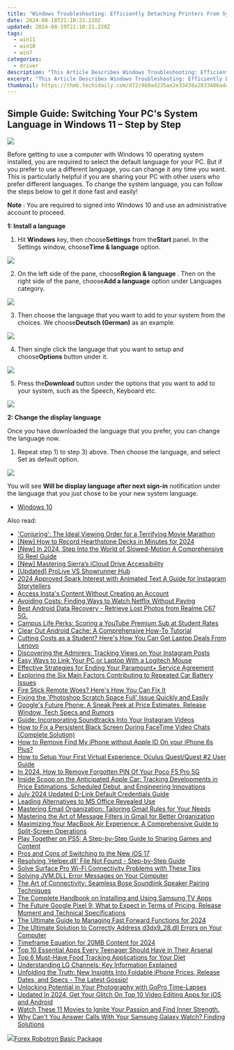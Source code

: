 ```yaml
---
title: "Windows Troubleshooting: Efficiently Detaching Printers From System"
date: 2024-08-18T21:10:21.220Z
updated: 2024-08-19T21:10:21.220Z
tags:
  - win11
  - win10
  - win7
categories:
  - driver
description: "This Article Describes Windows Troubleshooting: Efficiently Detaching Printers From System"
excerpt: "This Article Describes Windows Troubleshooting: Efficiently Detaching Printers From System"
thumbnail: https://thmb.techidaily.com/d72c9b0ad235ae2e33438a2833486adc17771826c6a96da1aa4105529dabc652.jpg
---
```


## Simple Guide: Switching Your PC's System Language in Windows 11 – Step by Step

![](https://images.drivereasy.com/wp-content/uploads/2016/12/img_5860b3b1da273-600x408.jpg)
  
 Before getting to use a computer with Windows 10 operating system installed, you are required to select the default language for your PC. But if you prefer to use a different language, you can change it any time you want. This is particularly helpful if you are sharing your PC with other users who prefer different languages. To change the system language, you can follow the steps below to get it done fast and easily!
  
**Note** : You are required to signed into Windows 10 and use an administrative account to proceed.
  
**1: Install a language**
  
 1) Hit **Windows** key, then choose**Settings** from the**Start** panel. In the Settings window, choose**Time & language** option.
  
![](https://images.drivereasy.com/wp-content/uploads/2016/12/img_5860b5b15b8b1-600x461.jpg)

 2) On the left side of the pane, choose**Region & language** . Then on the right side of the pane, choose**Add a language** option under Languages category.

![](https://images.drivereasy.com/wp-content/uploads/2016/12/img_5860b59fdc7c1-600x495.jpg)
  
 3) Then choose the language that you want to add to your system from the choices. We choose**Deutsch (German)** as an example.
  
![](https://images.drivereasy.com/wp-content/uploads/2016/12/img_5860c58dd9435-600x504.jpg)
  
 4) Then single click the language that you want to setup and choose**Options** button under it.  
  
![](https://images.drivereasy.com/wp-content/uploads/2016/12/img_5860b6898c198-600x498.jpg)
  
 5) Press the**Download** button under the options that you want to add to your system, such as the Speech, Keyboard etc.
  
![](https://images.drivereasy.com/wp-content/uploads/2016/12/img_5860c737317b3-600x501.jpg)
  
**2: Change the display language**
  
 Once you have downloaded the language that you prefer, you can change the language now.
  
 1) Repeat step 1) to step 3) above. Then choose the language, and select Set as default option.
  
![](https://images.drivereasy.com/wp-content/uploads/2016/12/img_5860ca0636ea1-600x504.jpg)
  
 You will see **Will be display language after next sign-in** notification under the language that you just chose to be your new system language.

* [Windows 10](https://tools.techidaily.com/drivereasy/download/)

<ins class="adsbygoogle"
     style="display:block"
     data-ad-format="autorelaxed"
     data-ad-client="ca-pub-7571918770474297"
     data-ad-slot="1223367746"></ins>



<ins class="adsbygoogle"
     style="display:block"
     data-ad-client="ca-pub-7571918770474297"
     data-ad-slot="8358498916"
     data-ad-format="auto"
     data-full-width-responsive="true"></ins>

<span class="atpl-alsoreadstyle">Also read:</span>
<div><ul>
<li><a href="https://techtrends.techidaily.com/conjuring-the-ideal-viewing-order-for-a-terrifying-movie-marathon/"><u>'Conjuring': The Ideal Viewing Order for a Terrifying Movie Marathon</u></a></li>
<li><a href="https://screen-mirroring-recording.techidaily.com/new-how-to-record-hearthstone-decks-in-minutes-for-2024/"><u>[New] How to Record Hearthstone Decks in Minutes for 2024</u></a></li>
<li><a href="https://instagram-video-files.techidaily.com/new-in-2024-step-into-the-world-of-slowed-motion-a-comprehensive-ig-reel-guide/"><u>[New] In 2024, Step Into the World of Slowed-Motion  A Comprehensive IG Reel Guide</u></a></li>
<li><a href="https://extra-guidance.techidaily.com/new-mastering-sierras-icloud-drive-accessibility/"><u>[New] Mastering Sierra’s iCloud Drive Accessibility</u></a></li>
<li><a href="https://desktop-recording.techidaily.com/updated-prolive-vs-showrunner-hub/"><u>[Updated] ProLive VS Showrunner Hub</u></a></li>
<li><a href="https://extra-support.techidaily.com/2024-approved-spark-interest-with-animated-text-a-guide-for-instagram-storytellers/"><u>2024 Approved  Spark Interest with Animated Text  A Guide for Instagram Storytellers</u></a></li>
<li><a href="https://techtrends.techidaily.com/access-instas-content-without-creating-an-account/"><u>Access Insta's Content Without Creating an Account</u></a></li>
<li><a href="https://techtrends.techidaily.com/avoiding-costs-finding-ways-to-watch-netflix-without-paying/"><u>Avoiding Costs: Finding Ways to Watch Netflix Without Paying</u></a></li>
<li><a href="https://phone-solutions.techidaily.com/best-android-data-recovery-retrieve-lost-photos-from-realme-c67-5g-by-fonelab-android-recover-photos/"><u>Best Android Data Recovery - Retrieve Lost Photos from Realme C67 5G.</u></a></li>
<li><a href="https://techtrends.techidaily.com/campus-life-perks-scoring-a-youtube-premium-sub-at-student-rates/"><u>Campus Life Perks: Scoring a YouTube Premium Sub at Student Rates</u></a></li>
<li><a href="https://techtrends.techidaily.com/clear-out-android-cache-a-comprehensive-how-to-tutorial/"><u>Clear Out Android Cache: A Comprehensive How-To Tutorial</u></a></li>
<li><a href="https://techtrends.techidaily.com/cutting-costs-as-a-student-heres-how-you-can-get-laptop-deals-from-lenovo/"><u>Cutting Costs as a Student? Here's How You Can Get Laptop Deals From Lenovo</u></a></li>
<li><a href="https://techtrends.techidaily.com/discovering-the-admirers-tracking-views-on-your-instagram-posts/"><u>Discovering the Admirers: Tracking Views on Your Instagram Posts</u></a></li>
<li><a href="https://techtrends.techidaily.com/easy-ways-to-link-your-pc-or-laptop-with-a-logitech-mouse/"><u>Easy Ways to Link Your PC or Laptop With a Logitech Mouse</u></a></li>
<li><a href="https://techtrends.techidaily.com/effective-strategies-for-ending-your-paramountplus-service-agreement/"><u>Effective Strategies for Ending Your Paramount+ Service Agreement</u></a></li>
<li><a href="https://techtrends.techidaily.com/exploring-the-six-main-factors-contributing-to-repeated-car-battery-issues/"><u>Exploring the Six Main Factors Contributing to Repeated Car Battery Issues</u></a></li>
<li><a href="https://techtrends.techidaily.com/fire-stick-remote-woes-heres-how-you-can-fix-it/"><u>Fire Stick Remote Woes? Here's How You Can Fix It</u></a></li>
<li><a href="https://techtrends.techidaily.com/fixing-the-photoshop-scratch-space-full-issue-quickly-and-easily/"><u>Fixing the 'Photoshop Scratch Space Full' Issue Quickly and Easily</u></a></li>
<li><a href="https://techtrends.techidaily.com/googles-future-phone-a-sneak-peek-at-price-estimates-release-window-tech-specs-and-rumors/"><u>Google's Future Phone: A Sneak Peek at Price Estimates, Release Window, Tech Specs and Rumors</u></a></li>
<li><a href="https://techtrends.techidaily.com/guide-incorporating-soundtracks-into-your-instagram-videos/"><u>Guide: Incorporating Soundtracks Into Your Instagram Videos</u></a></li>
<li><a href="https://techtrends.techidaily.com/how-to-fix-a-persistent-black-screen-during-facetime-video-chats-complete-solution/"><u>How to Fix a Persistent Black Screen During FaceTime Video Chats (Complete Solution)</u></a></li>
<li><a href="https://activate-lock.techidaily.com/how-to-remove-find-my-iphone-without-apple-id-on-your-iphone-6s-plus-by-drfone-ios/"><u>How to Remove Find My iPhone without Apple ID On your iPhone 6s Plus?</u></a></li>
<li><a href="https://techtrends.techidaily.com/how-to-setup-your-first-virtual-experience-oculus-questquest-2-user-guide/"><u>How to Setup Your First Virtual Experience: Oculus Quest/Quest #2 User Guide</u></a></li>
<li><a href="https://easy-unlock-android.techidaily.com/in-2024-how-to-remove-forgotten-pin-of-your-poco-f5-pro-5g-by-drfone-android/"><u>In 2024, How to Remove Forgotten PIN Of Your Poco F5 Pro 5G</u></a></li>
<li><a href="https://techtrends.techidaily.com/inside-scoop-on-the-anticipated-apple-car-tracking-developments-in-price-estimations-scheduled-debut-and-engineering-innovations/"><u>Inside Scoop on the Anticipated Apple Car: Tracking Developments in Price Estimations, Scheduled Debut, and Engineering Innovations</u></a></li>
<li><a href="https://techtrends.techidaily.com/july-2024-updated-d-link-default-credentials-guide/"><u>July 2024 Updated D-Link Default Credentials Guide</u></a></li>
<li><a href="https://buynow-help.techidaily.com/leading-alternatives-to-ms-office-revealed-use/"><u>Leading Alternatives to MS Office Revealed Use</u></a></li>
<li><a href="https://techtrends.techidaily.com/mastering-email-organization-tailoring-gmail-rules-for-your-needs/"><u>Mastering Email Organization: Tailoring Gmail Rules for Your Needs</u></a></li>
<li><a href="https://techtrends.techidaily.com/mastering-the-art-of-message-filters-in-gmail-for-better-organization/"><u>Mastering the Art of Message Filters in Gmail for Better Organization</u></a></li>
<li><a href="https://techtrends.techidaily.com/maximizing-your-macbook-air-experience-a-comprehensive-guide-to-split-screen-operations/"><u>Maximizing Your MacBook Air Experience: A Comprehensive Guide to Split-Screen Operations</u></a></li>
<li><a href="https://techtrends.techidaily.com/play-together-on-ps5-a-step-by-step-guide-to-sharing-games-and-content/"><u>Play Together on PS5: A Step-by-Step Guide to Sharing Games and Content</u></a></li>
<li><a href="https://techtrends.techidaily.com/pros-and-cons-of-switching-to-the-new-ios-17/"><u>Pros and Cons of Switching to the New iOS 17</u></a></li>
<li><a href="https://techtrends.techidaily.com/resolving-helperdll-file-not-found-step-by-step-guide/"><u>Resolving 'Helper.dll' File Not Found - Step-by-Step Guide</u></a></li>
<li><a href="https://techtrends.techidaily.com/solve-surface-pro-wi-fi-connectivity-problems-with-these-tips/"><u>Solve Surface Pro Wi-Fi Connectivity Problems with These Tips</u></a></li>
<li><a href="https://techtrends.techidaily.com/solving-jvmdll-error-messages-on-your-computer/"><u>Solving JVM.DLL Error Messages on Your Computer</u></a></li>
<li><a href="https://techtrends.techidaily.com/the-art-of-connectivity-seamless-bose-soundlink-speaker-pairing-techniques/"><u>The Art of Connectivity: Seamless Bose Soundlink Speaker Pairing Techniques</u></a></li>
<li><a href="https://techtrends.techidaily.com/the-complete-handbook-on-installing-and-using-samsung-tv-apps/"><u>The Complete Handbook on Installing and Using Samsung TV Apps</u></a></li>
<li><a href="https://techtrends.techidaily.com/the-future-google-pixel-9-what-to-expect-in-terms-of-pricing-release-moment-and-technical-specifications/"><u>The Future Google Pixel 9: What to Expect in Terms of Pricing, Release Moment and Technical Specifications</u></a></li>
<li><a href="https://some-skills.techidaily.com/the-ultimate-guide-to-managing-fast-forward-functions-for-2024/"><u>The Ultimate Guide to Managing Fast Forward Functions for 2024</u></a></li>
<li><a href="https://techtrends.techidaily.com/the-ultimate-solution-to-correctly-address-d3dx928dll-errors-on-your-computer/"><u>The Ultimate Solution to Correctly Address d3dx9_28.dll Errors on Your Computer</u></a></li>
<li><a href="https://some-approaches.techidaily.com/timeframe-equation-for-20mb-content-for-2024/"><u>Timeframe Equation for 20MB Content for 2024</u></a></li>
<li><a href="https://techtrends.techidaily.com/top-10-essential-apps-every-teenager-should-have-in-their-arsenal/"><u>Top 10 Essential Apps Every Teenager Should Have in Their Arsenal</u></a></li>
<li><a href="https://techtrends.techidaily.com/top-6-must-have-food-tracking-applications-for-your-diet/"><u>Top 6 Must-Have Food Tracking Applications for Your Diet</u></a></li>
<li><a href="https://techtrends.techidaily.com/understanding-lg-channels-key-information-explained/"><u>Understanding LG Channels: Key Information Explained</u></a></li>
<li><a href="https://techtrends.techidaily.com/1722893354720-unfolding-the-truth-new-insights-into-foldable-iphone-prices-release-dates-and-specs-the-latest-gossip/"><u>Unfolding the Truth: New Insights Into Foldable iPhone Prices, Release Dates, and Specs - The Latest Gossip!</u></a></li>
<li><a href="https://extra-resources.techidaily.com/unlocking-potential-in-your-photography-with-gopro-time-lapses/"><u>Unlocking Potential in Your Photography with GoPro Time-Lapses</u></a></li>
<li><a href="https://video-ai-editor.techidaily.com/updated-in-2024-get-your-glitch-on-top-10-video-editing-apps-for-ios-and-android/"><u>Updated In 2024, Get Your Glitch On Top 10 Video Editing Apps for iOS and Android</u></a></li>
<li><a href="https://techtrends.techidaily.com/watch-these-11-movies-to-ignite-your-passion-and-find-inner-strength/"><u>Watch These 11 Movies to Ignite Your Passion and Find Inner Strength.</u></a></li>
<li><a href="https://techtrends.techidaily.com/1722865761243-why-cant-you-answer-calls-with-your-samsung-galaxy-watch-finding-solutions/"><u>Why Can't You Answer Calls With Your Samsung Galaxy Watch? Finding Solutions</u></a></li>
</ul></div>

<!-- affiliate ads begin -->
<a href="https://secure.2checkout.com/order/checkout.php?PRODS=4726960&QTY=1&AFFILIATE=108875&CART=1"><img src="https://secure.avangate.com/images/merchant/5f4f7141b65a730b4efb0e0d51f63e94/products/forexrobotronbox.gif" border="0">Forex Robotron Basic Package</a>
<!-- affiliate ads end -->